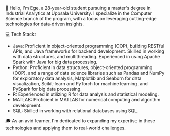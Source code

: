 👋 Hello, I'm Ege, a 28-year-old student pursuing a master's degree in Industrial Analytics at Uppsala University. I specialize in the Computer Science branch of the program, with a focus on leveraging cutting-edge technologies for data-driven insights.

💻 Tech Stack:
- Java: Proficient in object-oriented programming (OOP), building RESTful APIs, and Java frameworks for backend development. Skilled in working with data structures, and multithreading. Experienced in using Apache Spark with Java for big data processing.
- Python: Proficient in data structures, object-oriented programming (OOP), and a range of data science libraries such as Pandas and NumPy for exploratory data analysis, Matplotlib and Seaborn for data visualization, Scikit-learn and PyTorch for machine learning, and PySpark for big data processing.
- R: Experienced in utilizing R for data analysis and statistical modeling.
- MATLAB: Proficient in MATLAB for numerical computing and algorithm development.
- SQL: Skilled in working with relational databases using SQL.

🎓 As an avid learner, I'm dedicated to expanding my expertise in these technologies and applying them to real-world challenges.
